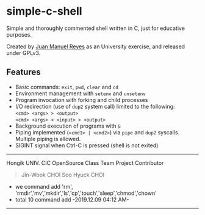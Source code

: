 simple-c-shell
==============

Simple and thoroughly commented shell written in C, just for educative purposes. 

Created by [Juan Manuel Reyes](http://juanmareyes.net) as an University exercise, and released under GPLv3.

Features
--------

* Basic commands: `exit`, `pwd`, `clear` and `cd`
* Environment management with `setenv` and `unsetenv`
* Program invocation with forking and child processes
* I/O redirection (use of `dup2` system call) limited to the following:  
        `<cmd> <args> > <output>`  
        `<cmd> <args> < <input> > <output>`
* Background execution of programs with `&`
* Piping implemented (`<cmd1> | <cmd2>`) via `pipe` and `dup2` syscalls. Multiple piping is allowed.
* SIGINT signal when Ctrl-C is pressed (shell is not exited)
---
Hongik UNIV. CIC 
OpenSource Class Team Project
Contributor
> Jin-Wook CHOI
> Soo Hyuck CHOI
* we command add 'rm', 'rmdir','mv','mkdir','ls','cp','touch','sleep','chmod','chown'
* total 10 command add -2019.12.09 04:12 AM-
- - -
